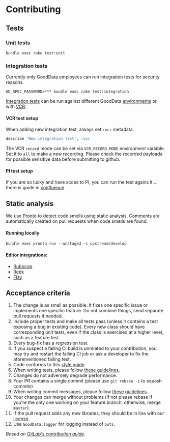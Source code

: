 # Contributing

## Tests
### Unit tests
`bundle exec rake test:unit`
### Integration tests
Currently only GoodData employees can run integration tests for security reasons.

`GD_SPEC_PASSWORD=*** bundle exec rake test:integration`

[Integration tests](spec/integration) can be run against different GoodData [environments](spec/environment) or with 
[VCR](https://relishapp.com/vcr/vcr/docs). 

#### VCR test setup
When adding new integration test, always set `:vcr` metadata. 
```ruby
describe 'New integration test', :vcr
``` 
The VCR `record` mode can be set via `VCR_RECORD_MODE` environment variable. Set it to `all` to make a new recording.
Please check the recorded payloads for possible sensitive data before submitting to github.

#### PI test setup 
If you are so lucky and have acces to PI, you can run the test agains it ... there is guide in [confluence](https://confluence.intgdc.com/display/SCRUM/Running+Tests+on+PI)

## Static analysis
We use [Pronto](https://github.com/prontolabs/pronto) to detect code smells using static analysis. Comments are automatically created on pull requests when code smells are found.

#### Running locally
`bundle exec pronto run --unstaged -c upstream/develop`

#### Editor integrations:
- [Rubocop](https://rubocop.readthedocs.io/en/latest/integration_with_other_tools/)
- [Reek](https://github.com/troessner/reek#editor-integrations)
- [Flay](https://github.com/seattlerb/flay)

## Acceptance criteria

1. The change is as small as possible. It fixes one specific issue or implements
   one specific feature. Do not combine things, send separate pull requests if needed.
1. Include proper tests and make all tests pass (unless it contains a test
   exposing a bug in existing code). Every new class should have corresponding
   unit tests, even if the class is exercised at a higher level, such as a feature test.
1. Every bug-fix has a regression test.
1. If you suspect a failing CI build is unrelated to your contribution, you may
   try and restart the failing CI job or ask a developer to fix the
   aforementioned failing test.
1. Code conforms to this [style guide](https://github.com/bbatsov/ruby-style-guide).
1. When writing tests, please follow [these guidelines](http://betterspecs.org/).
1. Changes do not adversely degrade performance.
1. Your PR contains a single commit (please use `git rebase -i` to squash commits)
1. When writing commit messages, please follow
   [these](http://tbaggery.com/2008/04/19/a-note-about-git-commit-messages.html)
   [guidelines](http://chris.beams.io/posts/git-commit/).
1. Your changes can merge without problems (if not please rebase if you're the
   only one working on your feature branch, otherwise, merge `master`).
1. If the pull request adds any new libraries, they should be in line with our
   [license](/LICENSE).
1. Use `GoodData.logger` for logging instead of `puts`.

_Based on [GitLab's contribution guide](https://github.com/gitlabhq/gitlabhq/blob/master/CONTRIBUTING.md)._
